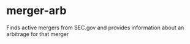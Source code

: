 # merger-arb
Finds active mergers from SEC.gov and provides information about an arbitrage for that merger

